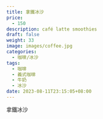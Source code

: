 ```yaml
---
title: 拿鐵冰沙
price:
  - 150
description: café latte smoothies
draft: false
weight: 33
image: images/coffee.jpg
categories:
  - 咖啡/冰沙
tags:
  - 咖啡
  - 義式咖啡
  - 牛奶
  - 冰沙
date: 2023-08-11T23:15:05+08:00
---
```


 拿鐵冰沙
